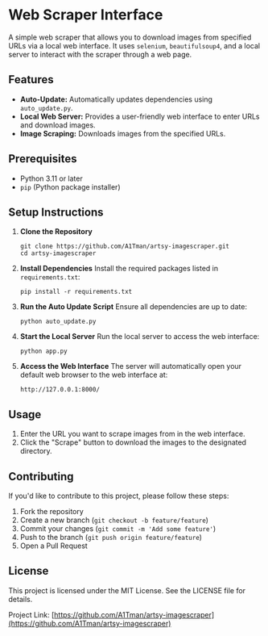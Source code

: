 # Web Scraper Interface

A simple web scraper that allows you to download images from specified URLs via a local web interface. It uses `selenium`, `beautifulsoup4`, and a local server to interact with the scraper through a web page.

## Features

- **Auto-Update:** Automatically updates dependencies using `auto_update.py`.
- **Local Web Server:** Provides a user-friendly web interface to enter URLs and download images.
- **Image Scraping:** Downloads images from the specified URLs.

## Prerequisites

- Python 3.11 or later
- `pip` (Python package installer)

## Setup Instructions

1. **Clone the Repository**
   ```
   git clone https://github.com/A1Tman/artsy-imagescraper.git
   cd artsy-imagescraper
   ```

2. **Install Dependencies**
   Install the required packages listed in `requirements.txt`:
   ```
   pip install -r requirements.txt
   ```

3. **Run the Auto Update Script**
   Ensure all dependencies are up to date:
   ```
   python auto_update.py
   ```

4. **Start the Local Server**
   Run the local server to access the web interface:
   ```
   python app.py
   ```

5. **Access the Web Interface**
   The server will automatically open your default web browser to the web interface at:
   ```
   http://127.0.0.1:8000/
   ```

## Usage

1. Enter the URL you want to scrape images from in the web interface.
2. Click the "Scrape" button to download the images to the designated directory.

## Contributing

If you'd like to contribute to this project, please follow these steps:

1. Fork the repository
2. Create a new branch (`git checkout -b feature/feature`)
3. Commit your changes (`git commit -m 'Add some feature'`)
4. Push to the branch (`git push origin feature/feature`)
5. Open a Pull Request

## License
This project is licensed under the MIT License. See the LICENSE file for details.

Project Link: [https://github.com/A1Tman/artsy-imagescraper](https://github.com/A1Tman/artsy-imagescraper)
